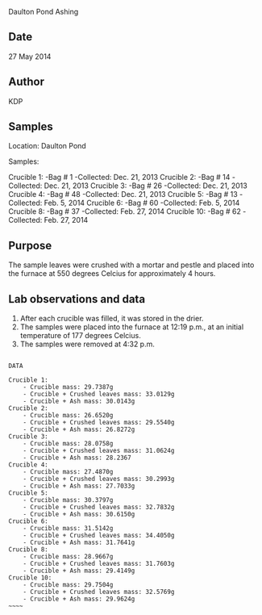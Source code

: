 Daulton Pond Ashing

## Date

27 May 2014

## Author

KDP

## Samples

Location: Daulton Pond

Samples:

Crucible 1:
	-Bag # 1
	-Collected: Dec. 21, 2013
Crucible 2:
	-Bag # 14
	-Collected: Dec. 21, 2013
Crucible 3:
	-Bag # 26
	-Collected: Dec. 21, 2013
Crucible 4:
	-Bag # 48
	-Collected: Dec. 21, 2013
Crucible 5:
	-Bag # 13
	-Collected: Feb. 5, 2014
Crucible 6:
	-Bag # 60
	-Collected: Feb. 5, 2014
Crucible 8:
	-Bag # 37
	-Collected: Feb. 27, 2014
Crucible 10:
	-Bag # 62
	-Collected: Feb. 27, 2014
## Purpose

The sample leaves were crushed with a mortar and pestle and placed into the furnace at 550 degrees Celcius for approximately 4 hours.

## Lab observations and data

1. After each crucible was filled, it was stored in the drier.
2. The samples were placed into the furnace at 12:19 p.m., at an initial temperature of 177 degrees Celcius.
3. The samples were removed at 4:32 p.m.

~~~~~

DATA 

Crucible 1:
	- Crucible mass: 29.7387g
	- Crucible + Crushed leaves mass: 33.0129g 
	- Crucible + Ash mass: 30.0143g
Crucible 2:
	- Crucible mass: 26.6520g
	- Crucible + Crushed leaves mass: 29.5540g 
	- Crucible + Ash mass: 26.8272g
Crucible 3:
	- Crucible mass: 28.0758g 
	- Crucible + Crushed leaves mass: 31.0624g 
	- Crucible + Ash mass: 28.2367
Crucible 4:
	- Crucible mass: 27.4870g 
	- Crucible + Crushed leaves mass: 30.2993g 
	- Crucible + Ash mass: 27.7033g 
Crucible 5:
	- Crucible mass: 30.3797g
	- Crucible + Crushed leaves mass: 32.7832g 
	- Crucible + Ash mass: 30.6150g
Crucible 6:
	- Crucible mass: 31.5142g
	- Crucible + Crushed leaves mass: 34.4050g 
	- Crucible + Ash mass: 31.7641g
Crucible 8:
	- Crucible mass: 28.9667g
	- Crucible + Crushed leaves mass: 31.7603g 
	- Crucible + Ash mass: 29.4149g
Crucible 10:
	- Crucible mass: 29.7504g
	- Crucible + Crushed leaves mass: 32.5769g 
	- Crucible + Ash mass: 29.9624g
~~~~

